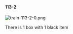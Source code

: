 #### 113-2
![train-113-2-0.png](https://github.com/lil-lab/nlvr/raw/master/nlvr/train/images/71/train-113-2-0.png "train-113-2-0.png")

There is 1 box with 1 black item